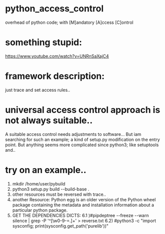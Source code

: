 # python_access_control
overhead of python code; with [M]andatory [A]ccess [C]ontrol
# something stupid:
https://www.youtube.com/watch?v=UNRnSaXajC4
# framework description:
just trace and set access rules..
# universal access control approach is not always suitable..
A suitable access control needs adjustments to software... But iam searching for such an example;
a kind of setup.py  modification on the entry point. But anything seems more complicated since python3; like setuptools and..
# try on an example..
1) mkdir /home/user/pybuild
2) python3 setup.py build --build-base .
4) other resources must be reversed with trace..
5) another Resource: Python egg is an older version of the Python wheel package containing the metadata and installation information about a particular python package.
6) GET THE DEPENDENCIES DICTS:
6.1 )#pipdeptree --freeze  --warn silence | grep -P '^[\w0-9\-=.]+' > reverse.txt
6.2) #python3 -c "import sysconfig; print(sysconfig.get_path('purelib'))"
